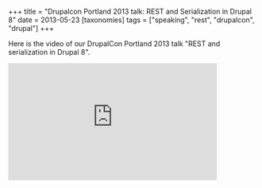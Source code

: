 +++
title = "Drupalcon Portland 2013 talk: REST and Serialization in Drupal 8"
date = 2013-05-23
[taxonomies]
tags = ["speaking", "rest", "drupalcon", "drupal"]
+++

Here is the video of our DrupalCon Portland 2013 talk "REST and serialization in Drupal 8".

<iframe width="420" height="236" src="https://www.youtube-nocookie.com/embed/6FNfy7pU6mE" frameborder="0" allow="accelerometer; autoplay; encrypted-media; gyroscope; picture-in-picture" allowfullscreen></iframe>

<!-- more -->

